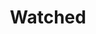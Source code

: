 ---
layout: watched
title: "Watched"
permalink: /watch/
root_page: false
page_order: 5
feed: true
---